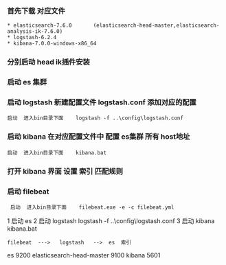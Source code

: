 
### 首先下载 对应文件

    * elasticsearch-7.6.0       (elasticsearch-head-master,elasticsearch-analysis-ik-7.6.0)
    * logstash-6.2.4
    * kibana-7.0.0-windows-x86_64
    
### 分别启动 head ik插件安装  

###  启动 es 集群  

###  启动 logstash  新建配置文件    logstash.conf  添加对应的配置

    启动  进入bin目录下面    logstash -f ..\config\logstash.conf
    

###  启动 kibana   在对应配置文件中 配置  es集群 所有 host地址

    启动  进入bin目录下面    kibana.bat

### 打开  kibana 界面 设置 索引 匹配规则


### 启动 filebeat

     启动  进入bin目录下面    filebeat.exe -e -c filebeat.yml
    

1  启动 es
2  启动  logstash             logstash -f ..\config\logstash.conf
3  启动  kibana               kibana.bat

    filebeat  --->   logstash   -->  es  索引
    
   
   es    9200
  elasticsearch-head-master    9100
  kibana 5601
